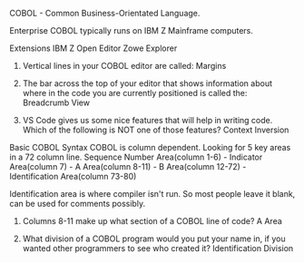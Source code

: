 COBOL - Common Business-Orientated Language.

Enterprise COBOL typically runs on IBM Z Mainframe computers.

Extensions
IBM Z Open Editor
Zowe Explorer

1. Vertical lines in your COBOL editor are called:
Margins

2. The bar across the top of your editor that shows information about where in the code you are currently positioned is called the:
Breadcrumb View

3. VS Code gives us some nice features that will help in writing code. Which of the following is NOT one of those features?
Context Inversion

Basic COBOL Syntax
COBOL is column dependent. Looking for 5 key areas in a 72 column line.
Sequence Number Area(column 1-6) - Indicator Area(column 7) - A Area(column 8-11) - B Area(column 12-72) - Identification Area(column 73-80)

Identification area is where compiler isn't run. So most people leave it blank, can be used for comments possibly.

1. Columns 8-11 make up what section of a COBOL line of code?
A Area

2. What division of a COBOL program would you put your name in, if you wanted other programmers to see who created it?
Identification Division